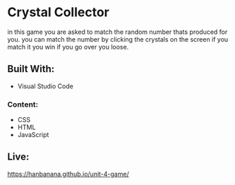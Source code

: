# Crystal Collector
in this game you are asked to match the random number thats produced for you.
you can match the number by clicking the crystals on the screen if you match it you win if you go over you loose.


## Built With:
* Visual Studio Code




### Content:
* CSS
* HTML
* JavaScript


## Live:
https://hanbanana.github.io/unit-4-game/
